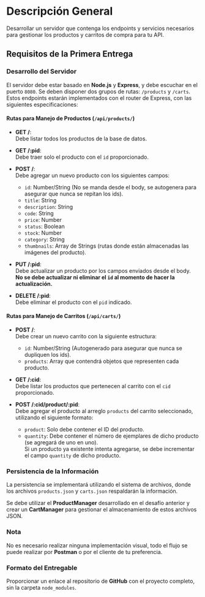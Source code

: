 # Descripción General

Desarrollar un servidor que contenga los endpoints y servicios necesarios para gestionar los productos y carritos de compra para tu API.

## Requisitos de la Primera Entrega

### Desarrollo del Servidor

El servidor debe estar basado en **Node.js** y **Express**, y debe escuchar en el puerto `8080`. Se deben disponer dos grupos de rutas: `/products` y `/carts`. Estos endpoints estarán implementados con el router de Express, con las siguientes especificaciones:

#### Rutas para Manejo de Productos (`/api/products/`)

- **GET /**:  
  Debe listar todos los productos de la base de datos.

- **GET /:pid**:  
  Debe traer solo el producto con el `id` proporcionado.

- **POST /**:  
  Debe agregar un nuevo producto con los siguientes campos:

  - `id`: Number/String (No se manda desde el body, se autogenera para asegurar que nunca se repitan los ids).
  - `title`: String
  - `description`: String
  - `code`: String
  - `price`: Number
  - `status`: Boolean
  - `stock`: Number
  - `category`: String
  - `thumbnails`: Array de Strings (rutas donde están almacenadas las imágenes del producto).

- **PUT /:pid**:  
  Debe actualizar un producto por los campos enviados desde el body. **No se debe actualizar ni eliminar el `id` al momento de hacer la actualización.**

- **DELETE /:pid**:  
  Debe eliminar el producto con el `pid` indicado.

#### Rutas para Manejo de Carritos (`/api/carts/`)

- **POST /**:  
  Debe crear un nuevo carrito con la siguiente estructura:

  - `id`: Number/String (Autogenerado para asegurar que nunca se dupliquen los ids).
  - `products`: Array que contendrá objetos que representen cada producto.

- **GET /:cid**:  
  Debe listar los productos que pertenecen al carrito con el `cid` proporcionado.

- **POST /:cid/product/:pid**:  
  Debe agregar el producto al arreglo `products` del carrito seleccionado, utilizando el siguiente formato:
  - `product`: Solo debe contener el ID del producto.
  - `quantity`: Debe contener el número de ejemplares de dicho producto (se agregará de uno en uno).  
    Si un producto ya existente intenta agregarse, se debe incrementar el campo `quantity` de dicho producto.

### Persistencia de la Información

La persistencia se implementará utilizando el sistema de archivos, donde los archivos `products.json` y `carts.json` respaldarán la información.

Se debe utilizar el **ProductManager** desarrollado en el desafío anterior y crear un **CartManager** para gestionar el almacenamiento de estos archivos JSON.

### Nota

No es necesario realizar ninguna implementación visual, todo el flujo se puede realizar por **Postman** o por el cliente de tu preferencia.

### Formato del Entregable

Proporcionar un enlace al repositorio de **GitHub** con el proyecto completo, sin la carpeta `node_modules`.
